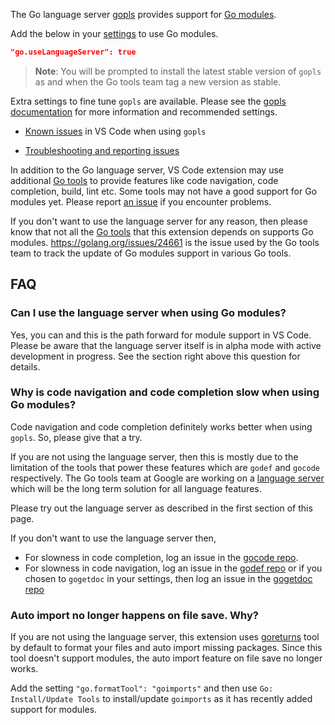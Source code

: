 The Go language server [gopls](https://golang.org/s/gopls/README.md) provides
support for [Go modules](https://blog.golang.org/modules2019).

Add the below in your
[settings](https://code.visualstudio.com/docs/getstarted/settings) to use Go
modules.

```json
"go.useLanguageServer": true
```

> **Note**: You will be prompted to install the latest stable version of `gopls`
> as and when the Go tools team tag a new version as stable.

Extra settings to fine tune `gopls` are available. Please see the
[gopls documentation](https://golang.org/s/gopls/doc/vscode.md) for more
information and recommended settings.

-   [Known issues](https://golang.org/s/gopls/doc/status.md#known-issues) in VS
    Code when using `gopls`

-   [Troubleshooting and reporting issues](https://golang.org/s/gopls/doc/troubleshooting.md)

In addition to the Go language server, VS Code extension may use additional
[Go tools](Go-tools-that-the-Go-extension-depends-on.md) to provide features
like code navigation, code completion, build, lint etc. Some tools may not have
a good support for Go modules yet. Please report
[an issue](https://github.com/microsoft/vscode-go/issues/new) if you encounter
problems.

If you don't want to use the language server for any reason, then please know
that not all the [Go tools](Go-tools-that-the-Go-extension-depends-on.md) that
this extension depends on supports Go modules. https://golang.org/issues/24661
is the issue used by the Go tools team to track the update of Go modules support
in various Go tools.

## FAQ

### Can I use the language server when using Go modules?

Yes, you can and this is the path forward for module support in VS Code. Please
be aware that the language server itself is in alpha mode with active
development in progress. See the section right above this question for details.

### Why is code navigation and code completion slow when using Go modules?

Code navigation and code completion definitely works better when using `gopls`.
So, please give that a try.

If you are not using the language server, then this is mostly due to the
limitation of the tools that power these features which are `godef` and `gocode`
respectively. The Go tools team at Google are working on a
[language server](https://golang.org/s/gopls/README.md) which will be the long
term solution for all language features.

Please try out the language server as described in the first section of this
page.

If you don't want to use the language server then,

-   For slowness in code completion, log an issue in the
    [gocode repo](https://github.com/stamblerre/gocode).
-   For slowness in code navigation, log an issue in the
    [godef repo](https://github.com/rogpeppe/godef) or if you chosen to
    `gogetdoc` in your settings, then log an issue in the
    [gogetdoc repo](https://github.com/zmb3/gogetdoc)

### Auto import no longer happens on file save. Why?

If you are not using the language server, this extension uses
[goreturns](https://github.com/sqs/goreturns) tool by default to format your
files and auto import missing packages. Since this tool doesn't support modules,
the auto import feature on file save no longer works.

Add the setting `"go.formatTool": "goimports"` and then use
`Go: Install/Update Tools` to install/update `goimports` as it has recently
added support for modules.
